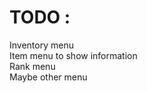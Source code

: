 # TODO :
Inventory menu <br>
Item menu to show information <br>
Rank menu <br>
Maybe other menu <br>